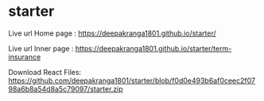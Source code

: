 # starter

Live url Home page : https://deepakranga1801.github.io/starter/

Live url Inner page : https://deepakranga1801.github.io/starter/term-insurance


Download React Files: https://github.com/deepakranga1801/starter/blob/f0d0e493b6af0ceec2f0798a6b8a54d8a5c79097/starter.zip
